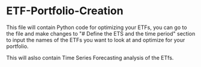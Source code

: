 # ETF-Portfolio-Creation
This file will contain Python code for optimizing your ETFs, you can go to the file and make changes to "# Define the ETS and the time period" section to input the names of the ETFs you want to look at and optimize for your portfolio.

This will aslso contain Time Series Forecasting analysis of the ETfs.
